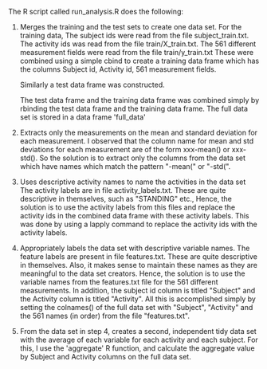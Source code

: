The R script called run_analysis.R does the following: 

1. Merges the training and the test sets to create one data set.
   For the training data, 
   The subject ids were read from the file subject_train.txt.
   The activity ids was read from the file train/X_train.txt.
   The 561 different measurement fields were read from the file train/y_train.txt
   These were combined using a simple cbind to create a training data frame which
   has the columns Subject id, Activity id, 561 measurement fields.

   Similarly a test data frame was constructed.

   The test data frame and the training data frame was combined simply by rbinding the
   test data frame and the training data frame. The full data set is stored in a data
   frame 'full_data'

2. Extracts only the measurements on the mean and standard deviation for each measurement. 
   I observed that the column name for mean and std deviations for each measurement are
   of the form xxx-mean() or xxx-std().
   So the solution is to extract only the columns from the data set which have names 
   which match the pattern "-mean(" or "-std(". 

3. Uses descriptive activity names to name the activities in the data set
   The activity labels are in file activity_labels.txt. These are quite descriptive in
   themselves, such as "STANDING" etc., Hence, the solution is to use the activity labels
   from this files and replace the activity ids in the combined data frame with these
   activity labels. This was done by using a lapply command to replace the activity ids
   with the activity labels.

4. Appropriately labels the data set with descriptive variable names. 
   The feature labels are present in file features.txt. These are quite descriptive in
   themselves. Also, it makes sense to maintain these names as they are meaningful to
   the data set creators. Hence, the solution is to use the variable names from the
   features.txt file for the 561 different measurements. In addition, the subject id
   column is titled "Subject" and the Activity column is titled "Activity".
   All this is accomplished simply by setting the colnames() of the full data set
   with "Subject", "Activity" and the 561 names (in order) from the file "features.txt". 
 
5. From the data set in step 4, creates a second, independent tidy data set with the average of each variable for each activity and each subject.
   For this, I use the 'aggregate' R function, and calculate the aggregate value by
   Subject and Activity columns on the full data set.
